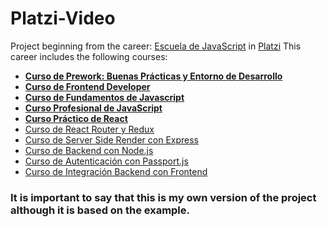 # Platzi-Video
Project beginning from the career:  [Escuela de JavaScript](https://platzi.com/escuela-javascript/) in [Platzi](https://platzi.com)
This career includes the following courses:
- **[Curso de Prework: Buenas Prácticas y Entorno de Desarrollo](https://platzi.com/cursos/prework/)**
- **[Curso de Frontend Developer](https://platzi.com/cursos/frontend-developer/)**
- **[Curso de Fundamentos de Javascript](https://platzi.com/cursos/fundamentos-javascript/)**
- **[Curso Profesional de JavaScript](https://platzi.com/cursos/javascript-profesional/)**
- **[Curso Práctico de React](https://platzi.com/cursos/react-ejs/)**
- [Curso de React Router y Redux](https://platzi.com/cursos/react-router-redux/)
- [Curso de Server Side Render con Express](https://platzi.com/cursos/ssr/)
- [Curso de Backend con Node.js](https://platzi.com/cursos/backend-nodejs/)
- [Curso de Autenticación con Passport.js](https://platzi.com/cursos/passport/)
- [Curso de Integración Backend con Frontend](https://platzi.com/cursos/bff/)

### It is important to say that this is my own version of the project although it is based on the example.
